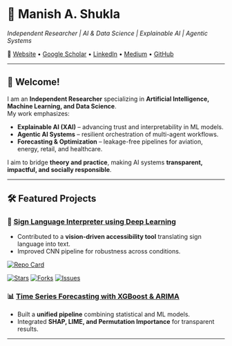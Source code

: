 # 🚀 Manish A. Shukla  
*Independent Researcher | AI & Data Science | Explainable AI | Agentic Systems*  

🔗 [Website](https://www.manishshukla.com) • [Google Scholar](https://scholar.google.com/citations?user=o2JtbFUAAAAJ&hl=en) • [LinkedIn](https://www.linkedin.com/in/manishshukla-ms/) • [Medium](https://medium.com/@manishshukla.ms18) • [GitHub](https://github.com/Manishms18)  

---

## 👋 Welcome!  
I am an **Independent Researcher** specializing in **Artificial Intelligence, Machine Learning, and Data Science**.  
My work emphasizes:  
- **Explainable AI (XAI)** – advancing trust and interpretability in ML models.  
- **Agentic AI Systems** – resilient orchestration of multi-agent workflows.  
- **Forecasting & Optimization** – leakage-free pipelines for aviation, energy, retail, and healthcare.  

I aim to bridge **theory and practice**, making AI systems **transparent, impactful, and socially responsible**.  

---

## 🛠️ Featured Projects  

### 🧠 [Sign Language Interpreter using Deep Learning](https://github.com/harshbg/Sign-Language-Interpreter-using-Deep-Learning)  
- Contributed to a **vision-driven accessibility tool** translating sign language into text.  
- Improved CNN pipeline for robustness across conditions.

[![Repo Card](https://github-readme-stats.vercel.app/api/pin/?username=harshbg&repo=Sign-Language-Interpreter-using-Deep-Learning&cache_seconds=86400)](https://github.com/harshbg/Sign-Language-Interpreter-using-Deep-Learning)

[![Stars](https://img.shields.io/github/stars/harshbg/Sign-Language-Interpreter-using-Deep-Learning?style=social)](https://github.com/harshbg/Sign-Language-Interpreter-using-Deep-Learning/stargazers)
[![Forks](https://img.shields.io/github/forks/harshbg/Sign-Language-Interpreter-using-Deep-Learning?style=social)](https://github.com/harshbg/Sign-Language-Interpreter-using-Deep-Learning/network/members)
[![Issues](https://img.shields.io/github/issues/harshbg/Sign-Language-Interpreter-using-Deep-Learning)](https://github.com/harshbg/Sign-Language-Interpreter-using-Deep-Learning/issues)


### 📊 [Time Series Forecasting with XGBoost & ARIMA](https://github.com/Manishms18)  
- Built a **unified pipeline** combining statistical and ML models.  
- Integrated **SHAP, LIME, and Permutation Importance** for transparent results.  

---
